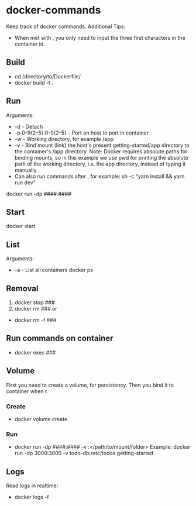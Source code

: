 # docker-commands
Keep track of docker commands. Additional Tips:
* When met with <container-id>, you only need to input the three first characters in the container id.

## Build
* cd /directory/to/Dockerfile/
* docker build -t <image-name> .

## Run
Arguments:
* -d - Detach
* -p 0-9{2-5}:0-9{2-5} - Port on host to port in container
* -w - Working directory, for example /app
* -v - Bind mount (link) the host's present getting-started/app directory to the container's /app directory. Note: Docker requires absolute paths for binding mounts, so in this example we use pwd for printing the absolute path of the working directory, i.e. the app directory, instead of typing it manually.
* Can also run commands after <image-name>, for example: sh -c "yarn install && yarn run dev"

docker run -dp ####:#### <image-name>

## Start
docker start <container-id>

## List
Arguments:
* -a - List all containers
docker ps

## Removal
1. docker stop ###
2. docker rm ###
or
* docker rm -f ###

## Run commands on container
* docker exec ### <command>

## Volume
First you need to create a volume, for persistency.
Then you bind it to container when r.
### Create
* docker volume create <volume-name>
### Run
* docker run -dp ####:#### -v <volume-name>:</path/to/mount/folder> <image-name>
Example: docker run -dp 3000:3000 -v todo-db:/etc/todos getting-started

## Logs
Read logs in realtime:
* docker logs -f <container-id>
